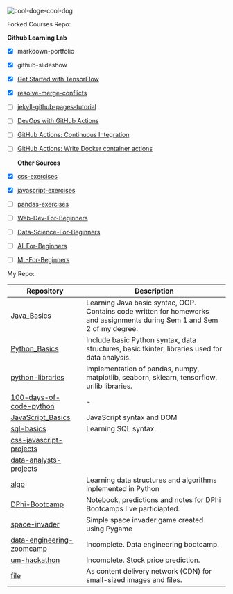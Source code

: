 ![cool-doge-cool-dog](https://user-images.githubusercontent.com/92832451/167088966-46348f75-d3dd-47df-883b-ccbf91c7aac9.gif)

Forked Courses Repo:

   **Github Learning Lab**
 - [x] markdown-portfolio 
 - [x] github-slideshow
 - [x] [Get Started with TensorFlow](https://github.com/chewzzz1014/TensorFlow-Pokemon-Course)
 - [x] [resolve-merge-conflicts](https://github.com/chewzzz1014/-resolve-merge-conflicts)
 - [ ] [jekyll-github-pages-tutorial](https://github.com/chewzzz1014/jekyll-github-pages-tutorial)
 - [ ] [DevOps with GitHub Actions](https://lab.github.com/githubtraining/github-actions:-hello-world)
 - [ ] [GitHub Actions: Continuous Integration](https://github.com/chewzzz1014/github-actions-for-ci)
- [ ] [GitHub Actions: Write Docker container actions](https://github.com/chewzzz1014/write-docker-actions)
 
 
   **Other Sources**
 - [x] [css-exercises](https://github.com/chewzzz1014/css-exercises) 
 - [x] [javascript-exercises](https://github.com/chewzzz1014/javascript-exercises) 
 - [ ] [pandas-exercises](https://github.com/chewzzz1014/pandas_exercises)
 - [ ] [Web-Dev-For-Beginners](https://github.com/chewzzz1014/Web-Dev-For-Beginners) 
 - [ ] [Data-Science-For-Beginners](https://github.com/chewzzz1014/Data-Science-For-Beginners) 
 - [ ] [AI-For-Beginners](https://github.com/chewzzz1014/AI-For-Beginners) 
 - [ ] [ML-For-Beginners](https://github.com/chewzzz1014/ML-For-Beginners)

 
 My Repo:
 
 | Repository | Description |
 |-------|--------|
 | [Java_Basics](https://github.com/chewzzz1014/Java_Basics) | Learning Java basic syntac, OOP. Contains code written for homeworks and assignments during Sem 1 and Sem 2 of my degree.|
 | [Python_Basics](https://github.com/chewzzz1014/Python_Basics) |Include basic Python syntax, data structures, basic tkinter, libraries used for data analysis. |
 | [python-libraries](https://github.com/chewzzz1014/python-libraries)| Implementation of pandas, numpy, matplotlib, seaborn, sklearn, tensorflow, urllib libraries.|
 | [100-days-of-code-python](https://github.com/chewzzz1014/100-days-of-code-python.git)|-|
 | [JavaScript_Basics](https://github.com/chewzzz1014/JavaScript_Basics)|JavaScript syntax and DOM|
 | [sql-basics](https://github.com/chewzzz1014/sql-basics)|Learning SQL syntax. |
 | [css-javascript-projects](https://github.com/chewzzz1014/css-javascript-projects) |
 | [ data-analysts-projects](https://github.com/chewzzz1014/data-analysts-projects) |
 | [algo](https://github.com/chewzzz1014/algo)| Learning data structures and algorithms inplemented in Python |
 | [DPhi-Bootcamp](https://github.com/chewzzz1014/DPhi-Bootcamp) | Notebook, predictions and notes for DPhi Bootcamps I've particiapted. |
 | [space-invader](https://github.com/chewzzz1014/space-invader) | Simple space invader game created using Pygame |
 | [data-engineering-zoomcamp](https://github.com/chewzzz1014/data-engineering-zoomcamp)| Incomplete. Data engineering bootcamp. |
 | [um-hackathon](https://github.com/chewzzz1014/um-hackathon) | Incomplete. Stock price prediction.|
 | [file](https://github.com/chewzzz1014/file) | As content delivery network (CDN) for small-sized images and files. |
       
 




